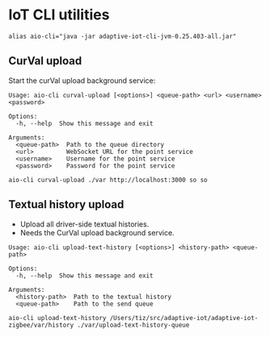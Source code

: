 # IoT CLI utilities

```shell
alias aio-cli="java -jar adaptive-iot-cli-jvm-0.25.403-all.jar"
```

## CurVal upload

Start the curVal upload background service:

```text
Usage: aio-cli curval-upload [<options>] <queue-path> <url> <username> <password>

Options:
  -h, --help  Show this message and exit

Arguments:
  <queue-path>  Path to the queue directory
  <url>         WebSocket URL for the point service
  <username>    Username for the point service
  <password>    Password for the point service
```

```shell
aio-cli curval-upload ./var http://localhost:3000 so so
```

## Textual history upload

- Upload all driver-side textual histories.
- Needs the CurVal upload background service.

```text
Usage: aio-cli upload-text-history [<options>] <history-path> <queue-path>

Options:
  -h, --help  Show this message and exit

Arguments:
  <history-path>  Path to the textual history
  <queue-path>    Path to the send queue

```

```shell
aio-cli upload-text-history /Users/tiz/src/adaptive-iot/adaptive-iot-zigbee/var/history ./var/upload-text-history-queue
```
